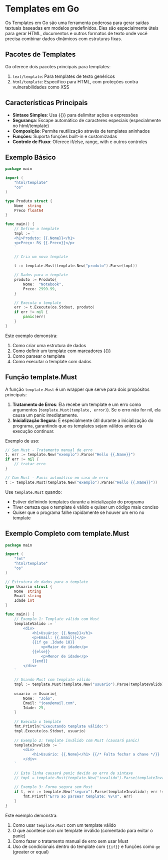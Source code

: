 # Templates em Go

Os Templates em Go são uma ferramenta poderosa para gerar saídas textuais baseadas em modelos predefinidos. Eles são especialmente úteis para gerar HTML, documentos e outros formatos de texto onde você precisa combinar dados dinâmicos com estruturas fixas.

## Pacotes de Templates

Go oferece dois pacotes principais para templates:

1. `text/template`: Para templates de texto genéricos
2. `html/template`: Específico para HTML, com proteções contra vulnerabilidades como XSS

## Características Principais

- **Sintaxe Simples**: Usa {{}} para delimitar ações e expressões
- **Segurança**: Escape automático de caracteres especiais (especialmente no html/template)
- **Composição**: Permite reutilização através de templates aninhados
- **Funções**: Suporta funções built-in e customizadas
- **Controle de Fluxo**: Oferece if/else, range, with e outros controles

## Exemplo Básico

```go
package main

import (
    "html/template"
    "os"
)

type Produto struct {
    Nome  string
    Preco float64
}

func main() {
    // Define o template
    tmpl := `
    <h1>Produto: {{.Nome}}</h1>
    <p>Preço: R$ {{.Preco}}</p>
    `

    // Cria um novo template
    
    t := template.Must(template.New("produto").Parse(tmpl))

    // Dados para o template
    produto := Produto{
        Nome:  "Notebook",
        Preco: 2999.99,
    }

    // Executa o template
    err := t.Execute(os.Stdout, produto)
    if err != nil {
        panic(err)
    }
}
```

Este exemplo demonstra:
1. Como criar uma estrutura de dados
2. Como definir um template com marcadores {{}}
3. Como parsear o template
4. Como executar o template com dados

## Função template.Must

A função `template.Must` é um wrapper que serve para dois propósitos principais:

1. **Tratamento de Erros**: Ela recebe um template e um erro como argumentos (`template.Must(template, error)`). Se o erro não for nil, ela causa um panic imediatamente.
2. **Inicialização Segura**: É especialmente útil durante a inicialização do programa, garantindo que os templates sejam válidos antes da execução continuar.

Exemplo de uso:
```go
// Sem Must - Tratamento manual de erro
t, err := template.New("exemplo").Parse("Hello {{.Name}}")
if err != nil {
    // tratar erro
}

// Com Must - Panic automático em caso de erro
t := template.Must(template.New("exemplo").Parse("Hello {{.Name}}"))
```

Use `template.Must` quando:
- Estiver definindo templates durante a inicialização do programa
- Tiver certeza que o template é válido e quiser um código mais conciso
- Quiser que o programa falhe rapidamente se houver um erro no template

## Exemplo Completo com template.Must

```go
package main

import (
    "fmt"
    "html/template"
    "os"
)

// Estrutura de dados para o template
type Usuario struct {
    Nome  string
    Email string
    Idade int
}

func main() {
    // Exemplo 1: Template válido com Must
    templateValido := `
        <div>
            <h1>Usuário: {{.Nome}}</h1>
            <p>Email: {{.Email}}</p>
            {{if ge .Idade 18}}
                <p>Maior de idade</p>
            {{else}}
                <p>Menor de idade</p>
            {{end}}
        </div>
    `
    
    // Usando Must com template válido
    tmpl := template.Must(template.New("usuario").Parse(templateValido))
    
    usuario := Usuario{
        Nome:  "João",
        Email: "joao@email.com",
        Idade: 25,
    }
    
    // Executa o template
    fmt.Println("Executando template válido:")
    tmpl.Execute(os.Stdout, usuario)
    
    // Exemplo 2: Template inválido com Must (causará panic)
    templateInvalido := `
        <div>
            <h1>Usuário: {{.Nome}</h1> {{/* Falta fechar a chave */}}
        </div>
    `
    
    // Esta linha causará panic devido ao erro de sintaxe
    // tmpl = template.Must(template.New("invalido").Parse(templateInvalido))
    
    // Exemplo 3: Forma segura sem Must
    if t, err := template.New("seguro").Parse(templateInvalido); err != nil {
        fmt.Printf("Erro ao parsear template: %v\n", err)
    }
}
```

Este exemplo demonstra:
1. Como usar `template.Must` com um template válido
2. O que acontece com um template inválido (comentado para evitar o panic)
3. Como fazer o tratamento manual de erro sem usar Must
4. Uso de condicionais dentro do template com `{{if}}` e funções como `ge` (greater or equal)





